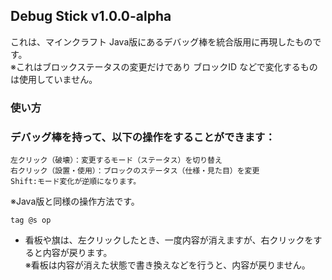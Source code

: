 ## Debug Stick v1.0.0-alpha

これは、マインクラフト Java版にあるデバッグ棒を統合版用に再現したものです。  
※これはブロックステータスの変更だけであり ブロックID などで変化するものは使用していません。

### 使い方
### デバッグ棒を持って、以下の操作をすることができます：
    左クリック（破壊）：変更するモード（ステータス）を切り替え
    右クリック（設置・使用）：ブロックのステータス（仕様・見た目）を変更
    Shift:モード変化が逆順になります。
※Java版と同様の操作方法です。

    tag @s op

- 看板や旗は、左クリックしたとき、一度内容が消えますが、右クリックをすると内容が戻ります。  
※看板は内容が消えた状態で書き換えなどを行うと、内容が戻りません。